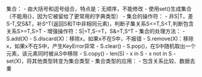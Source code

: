 集合：
    - 由大括号和逗号组合，特点是：无顺序，不能修改
    - 使用set()生成集合（不能用{}，因为它被留给了更常用的字典类型）
    - 集合的操作符：
      - 并S|T，差S-T,交S&T，补S^T(返回S和T中非相同元素)，判断子集关系S<=T,S<T,判断包含关系S>=T,S>T
      - 增强操作符：S|=T,S-=T，S&=T,S^T
    - 集合的处理方法：
      - S.add(X)
      - S.discard(X)：移除x，如果x不在S中，不报错
      - S.remove(X)：移除x，如果x不在S中，产生KeyError异常
      - S.clear()
      - S.pop()，在S中随机取出一个元素，该元素同时被从S中移除
      - S.copy()
      - len(S)
      - x in S
      - x not in S
      - set(X)，将其他类型转变为集合类型
    - 集合类型的应用：
      - 包含关系比较、数据去重